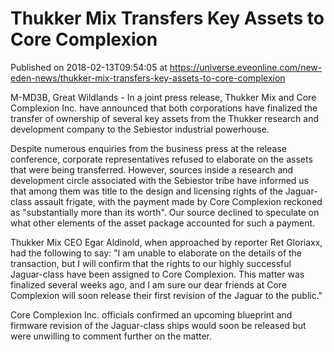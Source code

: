 # Thukker Mix Transfers Key Assets to Core Complexion
Published on 2018-02-13T09:54:05 at https://universe.eveonline.com/new-eden-news/thukker-mix-transfers-key-assets-to-core-complexion

M-MD3B, Great Wildlands - In a joint press release, Thukker Mix and Core Complexion Inc. have announced that both corporations have finalized the transfer of ownership of several key assets from the Thukker research and development company to the Sebiestor industrial powerhouse.

Despite numerous enquiries from the business press at the release conference, corporate representatives refused to elaborate on the assets that were being transferred. However, sources inside a research and development circle associated with the Sebiestor tribe have informed us that among them was title to the design and licensing rights of the Jaguar-class assault frigate, with the payment made by Core Complexion reckoned as "substantially more than its worth". Our source declined to speculate on what other elements of the asset package accounted for such a payment.

Thukker Mix CEO Egar Aldinold, when approached by reporter Ret Gloriaxx, had the following to say: "I am unable to elaborate on the details of the transaction, but I will confirm that the rights to our highly successful Jaguar-class have been assigned to Core Complexion. This matter was finalized several weeks ago, and I am sure our dear friends at Core Complexion will soon release their first revision of the Jaguar to the public."

Core Complexion Inc. officials confirmed an upcoming blueprint and firmware revision of the Jaguar-class ships would soon be released but were unwilling to comment further on the matter.
